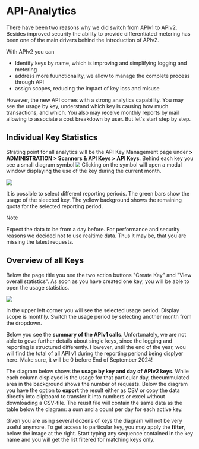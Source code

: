 # API-Analytics

There have been two reasons why we did switch from APIv1 to APIv2. Besides improved security the ability to provide differentiated metering has been one of the main drivers behind the introduction of APIv2.

With APIv2 you can

- Identify keys by name, which is improving and simplifying logging and metering
- address more fuunctionality, we allow to manage the complete process through API
- assign scopes, reducing the impact of key loss and misuse

However, the new API comes with a strong analytics capability. You may see the usage by key, understand which key is causing how much transactions, and which. You also may receive monthly reports by mail allowing to associate a cost breakdown by user. But let's start step by step.

## Individual Key Statistics

Strating point for all analytics will be the API Key Management page under **> ADMINISTRATION > Scanners & API Keys > API Keys**. Behind each key you see a small diagram symbol <img src="/Users/janthielscher/dev/api-docs/docs/assets/SymbolDiagram.jpg" style="zoom:75%;" /> Clicking on the symbol will open a modal window displaying the use of the key during the current month.

![](/Users/janthielscher/dev/api-docs/docs/assets/APIKeyModal.jpg)

It is possible to select different reporting periods. The green bars show the usage of the sleected key. The yellow background shows the remaining quota for the selected reporting period. 

> [!NOTE]
>
> Expect the data to be from a day before. For performance and security reasons we decided not to use realtime data. Thus it may be, that you are missing the latest requests. 

## Overview of all Keys

Below the page title you see the two action buttons "Create Key" and  "View overall statistics". As soon as you have created one key, you will be able to open the usage statistics.

![](/Users/janthielscher/dev/api-docs/docs/assets/APIUsageStats.jpg) 

In the upper left corner you will see the selected usage period. Display scope is monthly. Switch the usage period by selecting another month from the dropdown. 

Below you see the **summary of the APIv1 calls**. Unfortunately, we are not able to gove further details about single keys, since the logging and reporting is structured differently. However, until the end of the year, wou will find the total of all API v1 during the reporting periond being displyer here. Make sure, it will be 0 before End of September 2024!

The diagram below shows the **usage by key and day of APIv2 keys**. While each column displayed is the usage for that particular day, thecummulated area in the background shows the number of requests. Below the diagram you have the option to **export** the result either as CSV or copy the data directly into clipboard to transfer it into numbers or excel without downloading a CSV-file.  The reuslt file will contain the same data as the table below the diagram: a sum and a count per day for each active key. 

Given you are using several dozens of keys the diagram will not be very useful anymore. To get access to particular key, you may apply the **filter**, below the image at the right. Start typing any sequence contained in the key name and you will get the list filtered for matching keys only.


